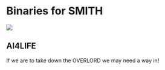 # Binaries for SMITH

![](https://media.giphy.com/media/v1.Y2lkPTc5MGI3NjExc2g3ZG40djV3cnlpYXZmbjZ2ZnJqNzY2YmtobzExcTA2ZjJ2anZ0cyZlcD12MV9pbnRlcm5hbF9naWZfYnlfaWQmY3Q9Zw/ew3CmRvP3arMQ/giphy.gif)
## AI4LIFE

If we are to take down the OVERLORD we may need a way in!
